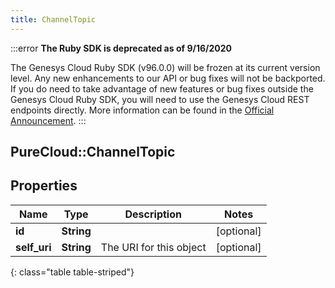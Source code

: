 ```yaml
---
title: ChannelTopic
---
```


:::error
**The Ruby SDK is deprecated as of 9/16/2020**

The Genesys Cloud Ruby SDK (v96.0.0) will be frozen at its current version level. Any new enhancements to our API or bug fixes will not be backported. If you do need to take advantage of new features or bug fixes outside the Genesys Cloud Ruby SDK, you will need to use the Genesys Cloud REST endpoints directly. More information can be found in the [Official Announcement](https://developer.mypurecloud.com/forum/t/announcement-genesys-cloud-ruby-sdk-end-of-life/8850).
:::


## PureCloud::ChannelTopic

## Properties

|Name | Type | Description | Notes|
|------------ | ------------- | ------------- | -------------|
| **id** | **String** |  | [optional] |
| **self_uri** | **String** | The URI for this object | [optional] |
{: class="table table-striped"}


